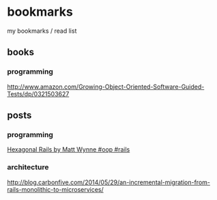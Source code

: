 # bookmarks

my bookmarks / read list

## books

### programming

http://www.amazon.com/Growing-Object-Oriented-Software-Guided-Tests/dp/0321503627

## posts

### programming

[Hexagonal Rails by Matt Wynne #oop #rails](https://www.youtube.com/watch?v=CGN4RFkhH2M)

### architecture

http://blog.carbonfive.com/2014/05/29/an-incremental-migration-from-rails-monolithic-to-microservices/
